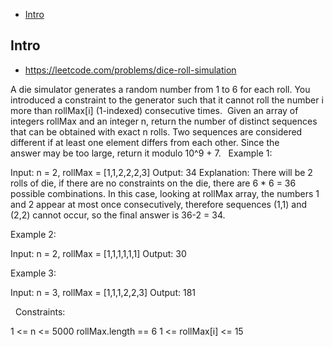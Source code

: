 - [Intro](#intro)

## Intro

- https://leetcode.com/problems/dice-roll-simulation

A die simulator generates a random number from 1 to 6 for each roll. You introduced a constraint to the generator such that it cannot roll the number i more than rollMax[i] (1-indexed) consecutive times. 
Given an array of integers rollMax and an integer n, return the number of distinct sequences that can be obtained with exact n rolls.
Two sequences are considered different if at least one element differs from each other. Since the answer may be too large, return it modulo 10^9 + 7.
 
Example 1:

Input: n = 2, rollMax = [1,1,2,2,2,3]
Output: 34
Explanation: There will be 2 rolls of die, if there are no constraints on the die, there are 6 * 6 = 36 possible combinations. In this case, looking at rollMax array, the numbers 1 and 2 appear at most once consecutively, therefore sequences (1,1) and (2,2) cannot occur, so the final answer is 36-2 = 34.

Example 2:

Input: n = 2, rollMax = [1,1,1,1,1,1]
Output: 30

Example 3:

Input: n = 3, rollMax = [1,1,1,2,2,3]
Output: 181

 
Constraints:

1 <= n <= 5000
rollMax.length == 6
1 <= rollMax[i] <= 15

